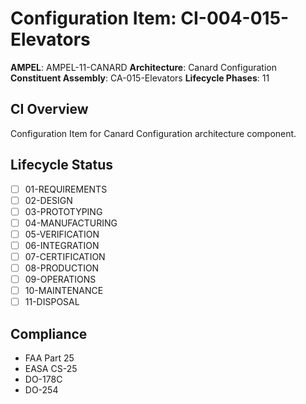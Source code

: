 # Configuration Item: CI-004-015-Elevators

**AMPEL**: AMPEL-11-CANARD
**Architecture**: Canard Configuration
**Constituent Assembly**: CA-015-Elevators
**Lifecycle Phases**: 11

## CI Overview
Configuration Item for Canard Configuration architecture component.

## Lifecycle Status
- [ ] 01-REQUIREMENTS
- [ ] 02-DESIGN
- [ ] 03-PROTOTYPING
- [ ] 04-MANUFACTURING
- [ ] 05-VERIFICATION
- [ ] 06-INTEGRATION
- [ ] 07-CERTIFICATION
- [ ] 08-PRODUCTION
- [ ] 09-OPERATIONS
- [ ] 10-MAINTENANCE
- [ ] 11-DISPOSAL

## Compliance
- FAA Part 25
- EASA CS-25
- DO-178C
- DO-254
